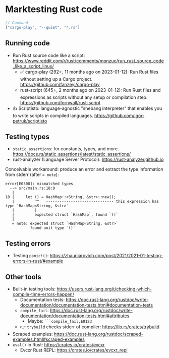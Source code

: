 # Marktesting Rust code

```js
// Command
["cargo-play", "--quiet", "*.rs"]
```

## Running code

* Run Rust source code like a script: https://www.reddit.com/r/rust/comments/monzuc/run_rust_source_code_like_a_script_linux/
    * ✅ cargo-play (292⭐️, 11 months ago on 2023-01-12): Run Rust files without setting up a Cargo project. https://github.com/fanzeyi/cargo-play
    * rust-script (645⭐️, 2 months ago on 2023-01-12): Run Rust files and expressions as scripts without any setup or compilation step. https://github.com/fornwall/rust-script
* 👍 Scriptisto: language-agnostic "shebang interpreter" that enables you to write scripts in compiled languages. https://github.com/igor-petruk/scriptisto

## Testing types

* `static_assertions`: for constants, types, and more. https://docs.rs/static_assertions/latest/static_assertions/
* rust-analyzer (Language Server Protocol): https://rust-analyzer.github.io

Conceivable workaround: produce an error and extract the type information from stderr (after `= note`):

```
error[E0308]: mismatched types
  --> src/main.rs:18:9
   |
18 |     let () = HashMap::<String, &str>::new();
   |         ^^   ------------------------------ this expression has type `HashMap<String, &str>`
   |         |
   |         expected struct `HashMap`, found `()`
   |
   = note: expected struct `HashMap<String, &str>`
           found unit type `()`
```

## Testing errors

* Testing `panic!()`: https://zhauniarovich.com/post/2021/2021-01-testing-errors-in-rust/#example

## Other tools

* Built-in testing tools: https://users.rust-lang.org/t/checking-which-compile-time-errors-happen/
    * Documentation tests: https://doc.rust-lang.org/rustdoc/write-documentation/documentation-tests.html#documentation-tests
    * `compile_fail`: https://doc.rust-lang.org/rustdoc/write-documentation/documentation-tests.html#attributes
        * Maybe: ```` ```compile_fail,E0123 ````
    * 👉 `trybuild` checks stderr of compiler: https://lib.rs/crates/trybuild
* Scraped examples: https://doc.rust-lang.org/rustdoc/scraped-examples.html#scraped-examples
* `eval()` in Rust: https://crates.io/crates/evcxr
    * Evcxr Rust REPL: https://crates.io/crates/evcxr_repl